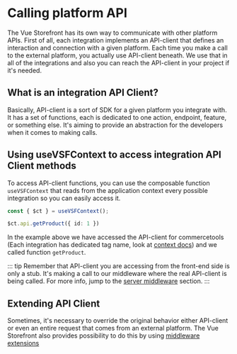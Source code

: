 # Calling platform API

The Vue Storefront has its own way to communicate with other platform APIs. First of all, each integration implements an API-client that defines an interaction and connection with a given platform. Each time you make a call to the external platform, you actually use API-client beneath. We use that in all of the integrations and also you can reach the API-client in your project if it's needed.

## What is an integration API Client?

Basically, API-client is a sort of SDK for a given platform you integrate with. It has a set of functions, each is dedicated to one action, endpoint, feature, or something else. It's aiming to provide an abstraction for the developers when it comes to making calls.

## Using useVSFContext to access integration API Client methods

To access API-client functions, you can use the composable function `useVSFContext` that reads from the application context every possible integration so you can easily access it.

```ts
const { $ct } = useVSFContext();

$ct.api.getProduct({ id: 1 })
```

In the example above we have accessed the API-client for commercetools (Each integration has dedicated tag name, look at [context docs](/advanced/context)) and we called function `getProduct`.


::: tip
Remember that API-client you are accessing from the front-end side is only a stub. It's making a call to our middleware where the real API-client is being called. For more info, jump to the [server middleware](/advanced/server-middleware) section.
:::

## Extending API Client

Sometimes, it's necessary to override the original behavior either API-client or even an entire request that comes from an external platform. The Vue Storefront also provides possibility to do this by using [middleware extensions](/advanced/server-middleware)